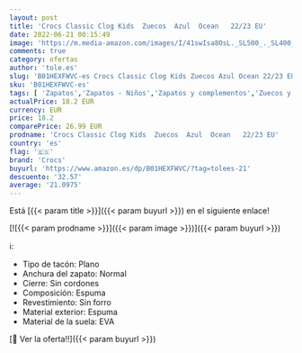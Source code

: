 ```yaml
---
layout: post
title: 'Crocs Classic Clog Kids  Zuecos  Azul  Ocean   22/23 EU'
date: 2022-06-21 00:15:49
image: 'https://m.media-amazon.com/images/I/41swIsa8OsL._SL500_._SL400_.jpg'
comments: true
category: ofertas
author: 'tole.es'
slug: 'B01HEXFWVC-es Crocs Classic Clog Kids Zuecos Azul Ocean 22/23 EU'
sku: 'B01HEXFWVC-es'
tags: [ 'Zapatos','Zapatos - Niños','Zapatos y complementos','Zuecos y mules para niño','crocs','zuecos','🇪🇸', ]
actualPrice: 18.2 EUR
currency: EUR
price: 18.2
comparePrice: 26.99 EUR
prodname: 'Crocs Classic Clog Kids  Zuecos  Azul  Ocean   22/23 EU'
country: 'es'
flag: '🇪🇸'
brand: 'Crocs'
buyurl: 'https://www.amazon.es/dp/B01HEXFWVC/?tag=tolees-21'
descuento: '32.57'
average: '21.0975'
---
```


Está [{{< param title >}}]({{< param buyurl >}}) en el siguiente enlace!

[![{{< param prodname >}}]({{< param image >}})]({{< param buyurl >}})

ℹ️:

- Tipo de tacón: Plano
- Anchura del zapato: Normal
- Cierre: Sin cordones
- Composición: Espuma
- Revestimiento: Sin forro
- Material exterior: Espuma
- Material de la suela: EVA

[🛒 Ver la oferta!!]({{< param buyurl >}})
